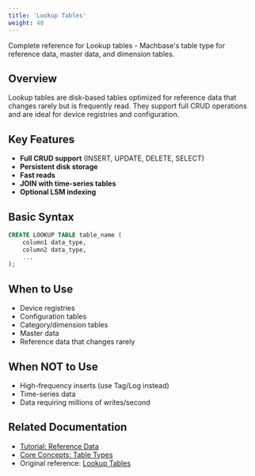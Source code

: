 ```yaml
---
title: 'Lookup Tables'
weight: 40
---
```


Complete reference for Lookup tables - Machbase's table type for reference data, master data, and dimension tables.

## Overview

Lookup tables are disk-based tables optimized for reference data that changes rarely but is frequently read. They support full CRUD operations and are ideal for device registries and configuration.

## Key Features

- **Full CRUD support** (INSERT, UPDATE, DELETE, SELECT)
- **Persistent disk storage**
- **Fast reads**
- **JOIN with time-series tables**
- **Optional LSM indexing**

## Basic Syntax

```sql
CREATE LOOKUP TABLE table_name (
    column1 data_type,
    column2 data_type,
    ...
);
```

## When to Use

- Device registries
- Configuration tables
- Category/dimension tables
- Master data
- Reference data that changes rarely

## When NOT to Use

- High-frequency inserts (use Tag/Log instead)
- Time-series data
- Data requiring millions of writes/second

## Related Documentation

- [Tutorial: Reference Data](../../tutorials/reference-data/)
- [Core Concepts: Table Types](../../core-concepts/table-types-overview/)
- Original reference: [Lookup Tables](../../../dbms/feature-table/lookup/)
